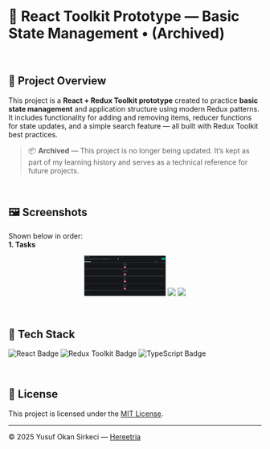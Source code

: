 # 🧰 React Toolkit Prototype — Basic State Management • (Archived)

<br>

## 📌 Project Overview

This project is a **React + Redux Toolkit prototype** created to practice **basic state management** and application structure using modern Redux patterns.  
It includes functionality for adding and removing items, reducer functions for state updates, and a simple search feature — all built with Redux Toolkit best practices.  
> 📦 **Archived** — This project is no longer being updated. It’s kept as part of my learning history and serves as a technical reference for future projects.

<br>

## 🖼️ Screenshots
Shown below in order:  
**1. Tasks**

<p align="center">
  <img src="./docs/screenshots/tasks.png" width="32%">
  <img src="https://upload.wikimedia.org/wikipedia/commons/c/ce/Transparent.gif" width="32%">
  <img src="https://upload.wikimedia.org/wikipedia/commons/c/ce/Transparent.gif" width="32%">
</p>

<br>

## 🧰 Tech Stack

<p>
  <img src="https://img.shields.io/badge/React-20232A?style=for-the-badge&logo=react&logoColor=61DAFB" alt="React Badge" height="32" />
  <img src="https://img.shields.io/badge/Redux%20Toolkit-764ABC?style=for-the-badge&logo=redux&logoColor=white" alt="Redux Toolkit Badge" height="32" />
  <img src="https://img.shields.io/badge/TypeScript-3178C6?style=for-the-badge&logo=typescript&logoColor=white" alt="TypeScript Badge" height="32" />
</p>

<br>

## 📜 License
This project is licensed under the [MIT License](./LICENSE).

---

© 2025 Yusuf Okan Sirkeci — [Hereetria](https://github.com/Hereetria)
